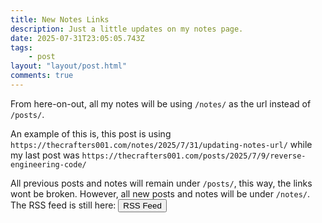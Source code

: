 ```yaml
---
title: New Notes Links
description: Just a little updates on my notes page.
date: 2025-07-31T23:05:05.743Z
tags:
    - post
layout: "layout/post.html"
comments: true
---
```


From here-on-out, all my notes will be using `/notes/` as the url instead of `/posts/`.

An example of this is, this post is using `https://thecrafters001.com/notes/2025/7/31/updating-notes-url/` while my last post was `https://thecrafters001.com/posts/2025/7/9/reverse-engineering-code/`

All previous posts and notes will remain under `/posts/`, this way, the links wont be broken. However, all new posts and notes will be under `/notes/`. The RSS feed is still here: <a href="/notes/feed.xml"><button>RSS Feed</button></a>